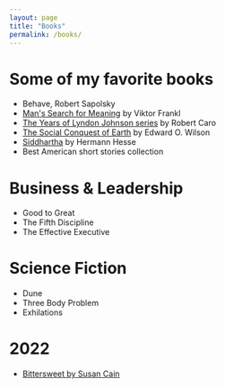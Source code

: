 ```yaml
---
layout: page
title: "Books"
permalink: /books/
---
```


# Some of my favorite books
- Behave, Robert Sapolsky
- [Man's Search for Meaning](https://en.wikipedia.org/wiki/Man%27s_Search_for_Meaning) by Viktor Frankl
- [The Years of Lyndon Johnson series](https://en.wikipedia.org/wiki/The_Years_of_Lyndon_Johnson) by Robert Caro
- [The Social Conquest of Earth](https://en.wikipedia.org/wiki/The_Social_Conquest_of_Earth) by Edward O. Wilson
- [Siddhartha](https://en.wikipedia.org/wiki/Siddhartha_(novel)) by Hermann Hesse
- Best American short stories collection

# Business & Leadership
- Good to Great
- The Fifth Discipline
- The Effective Executive

# Science Fiction
- Dune
- Three Body Problem
- Exhilations

# 2022
- [Bittersweet by Susan Cain](https://susancain.net/book/bittersweet/)
